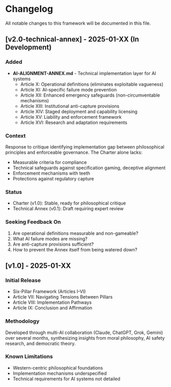 # Changelog

All notable changes to this framework will be documented in this file.

## [v2.0-technical-annex] - 2025-01-XX (In Development)

### Added
- **AI-ALIGNMENT-ANNEX.md** - Technical implementation layer for AI systems
  - Article X: Operational definitions (eliminates exploitable vagueness)
  - Article XI: AI-specific failure mode prevention
  - Article XII: Enhanced emergency safeguards (non-circumventable mechanisms)
  - Article XIII: Institutional anti-capture provisions
  - Article XIV: Staged deployment and capability licensing
  - Article XV: Liability and enforcement framework
  - Article XVI: Research and adaptation requirements

### Context
Response to critique identifying implementation gap between philosophical principles and enforceable governance. The Charter alone lacks:
- Measurable criteria for compliance
- Technical safeguards against specification gaming, deceptive alignment
- Enforcement mechanisms with teeth
- Protections against regulatory capture

### Status
- Charter (v1.0): Stable, ready for philosophical critique
- Technical Annex (v0.1): Draft requiring expert review

### Seeking Feedback On
1. Are operational definitions measurable and non-gameable?
2. What AI failure modes are missing?
3. Are anti-capture provisions sufficient?
4. How to prevent the Annex itself from being watered down?

## [v1.0] - 2025-01-XX

### Initial Release
- Six-Pillar Framework (Articles I-VI)
- Article VII: Navigating Tensions Between Pillars
- Article VIII: Implementation Pathways
- Article IX: Conclusion and Affirmation

### Methodology
Developed through multi-AI collaboration (Claude, ChatGPT, Grok, Gemini) over several months, synthesizing insights from moral philosophy, AI safety research, and democratic theory.

### Known Limitations
- Western-centric philosophical foundations
- Implementation mechanisms underspecified
- Technical requirements for AI systems not detailed
